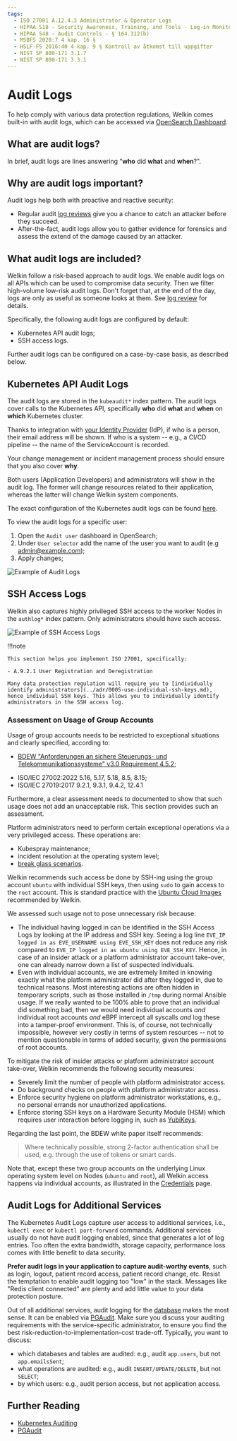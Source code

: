 ```yaml
---
tags:
  - ISO 27001 A.12.4.3 Administrator & Operator Logs
  - HIPAA S18 - Security Awareness, Training, and Tools - Log-in Monitoring - § 164.308(a)(5)(ii)(C)
  - HIPAA S48 - Audit Controls - § 164.312(b)
  - MSBFS 2020:7 4 kap. 16 §
  - HSLF-FS 2016:40 4 kap. 9 § Kontroll av åtkomst till uppgifter
  - NIST SP 800-171 3.1.7
  - NIST SP 800-171 3.3.1
---
```


# Audit Logs

To help comply with various data protection regulations, Welkin comes built-in with audit logs, which can be accessed via [OpenSearch Dashboard](../user-guide/logs.md).

## What are audit logs?

In brief, audit logs are lines answering "**who** did **what** and **when**?".

## Why are audit logs important?

Audit logs help both with proactive and reactive security:

- Regular audit [log reviews](log-review.md) give you a chance to catch an attacker before they succeed.
- After-the-fact, audit logs allow you to gather evidence for forensics and assess the extend of the damage caused by an attacker.

## What audit logs are included?

Welkin follow a risk-based approach to audit logs.
We enable audit logs on all APIs which can be used to compromise data security.
Then we filter high-volume low-risk audit logs.
Don't forget that, at the end of the day, logs are only as useful as someone looks at them.
See [log review](log-review.md) for details.

Specifically, the following audit logs are configured by default:

- Kubernetes API audit logs;
- SSH access logs.

Further audit logs can be configured on a case-by-case basis, as described below.

## Kubernetes API Audit Logs

The audit logs are stored in the `kubeaudit*` index pattern.
The audit logs cover calls to the Kubernetes API, specifically **who** did **what** and **when** on **which** Kubernetes cluster.

Thanks to integration with [your Identity Provider](../user-guide/kubernetes-api.md#authentication-and-access-control-in-welkin) (IdP), if who is a person, their email address will be shown. If who is a system -- e.g., a CI/CD pipeline -- the name of the ServiceAccount is recorded.

Your change management or incident management process should ensure that you also cover **why**.

Both users (Application Developers) and administrators will show in the audit log. The former will change resources related to their application, whereas the latter will change Welkin system components.

The exact configuration of the Kubernetes audit logs can be found [here](https://github.com/elastisys/compliantkubernetes-kubespray/blob/main/config/common/group_vars/k8s_cluster/ck8s-k8s-cluster.yaml).

To view the audit logs for a specific user:

1. Open the `Audit user` dashboard in OpenSearch;
1. Under `User selector` add the name of the user you want to audit (e.g <admin@example.com>);
1. Apply changes;

![Example of Audit Logs](img/audit-logs.png)

## SSH Access Logs

Welkin also captures highly privileged SSH access to the worker Nodes in the `authlog*` index pattern. Only administrators should have such access.

![Example of SSH Access Logs](img/authlog.png)

!!!note

    This section helps you implement ISO 27001, specifically:

    - A.9.2.1 User Registration and Deregistration

    Many data protection regulation will require you to [individually identify administrators](../adr/0005-use-individual-ssh-keys.md), hence individual SSH keys. This allows you to individually identify administrators in the SSH access log.

### Assessment on Usage of Group Accounts

Usage of group accounts needs to be restricted to exceptional situations and clearly specified, according to:

<!-- vale off -->
- [BDEW "Anforderungen an sichere Steuerungs- und Telekommunikationssysteme" v3.0 Requirement 4.5.2](https://www.bdew.de/media/documents/BDEW-OE-VSE-Whitepaper-3.0.pdf);
<!-- vale on -->
- ISO/IEC 27002:2022 5.16, 5.17, 5.18, 8.5, 8.15;
- ISO/IEC 27019:2017 9.2.1, 9.3.1, 9.4.2, 12.4.1

Furthermore, a clear assessment needs to documented to show that such usage does not add an unacceptable risk.
This section provides such an assessment.

Platform administrators need to perform certain exceptional operations via a very privileged access.
These operations are:

- Kubespray maintenance;
- incident resolution at the operating system level;
- [break glass scenarios](../operator-manual/break-glass.md).

Welkin recommends such access be done by SSH-ing using the group account `ubuntu` with individual SSH keys, then using `sudo` to gain access to the `root` account.
This is standard practice with the [Ubuntu Cloud Images](https://cloud-images.ubuntu.com/) recommended by Welkin.

We assessed such usage not to pose unnecessary risk because:

- The individual having logged in can be identified in the SSH Access Logs by looking at the IP address and SSH key.
Seeing a log line `EVE_IP logged in as EVE_USERNAME using EVE_SSH_KEY` does not reduce any risk compared to `EVE_IP logged in as ubuntu using EVE_SSH_KEY`.
Hence, in case of an insider attack or a platform administrator account take-over, one can already narrow down a list of suspected individuals.
- Even with individual accounts, we are extremely limited in knowing exactly what the platform administrator did after they logged in, due to technical reasons.
Most interesting actions are often hidden in temporary scripts, such as those installed in `/tmp` during normal Ansible usage.
If we really wanted to be 100% able to prove that an individual did something bad, then we would need individual accounts _and_ individual root accounts _and_ eBPF intercept all syscalls _and_ log these into a tamper-proof environment.
This is, of course, not technically impossible, however very costly in terms of system resources -- not to mention questionable in terms of added security, given the permissions of root accounts.

To mitigate the risk of insider attacks or platform administrator account take-over, Welkin recommends the following security measures:

- Severely limit the number of people with platform administrator access.
- Do background checks on people with platform administrator access.
- Enforce security hygiene on platform administrator workstations, e.g., no personal errands nor unauthorized applications.
- Enforce storing SSH keys on a Hardware Security Module (HSM) which requires user interaction before logging in, such as [YubiKeys](https://www.yubico.com/).

Regarding the last point, the BDEW white paper itself recommends:

> Where technically possible, strong 2-factor authentication shall be used, e.g. through the use of tokens or smart cards.

Note that, except these two group accounts on the underlying Linux operating system level on Nodes (`ubuntu` and `root`), all Welkin access happens via individual accounts, as illustrated in the [Credentials](../operator-manual/credentials.md) page.

## Audit Logs for Additional Services

The Kubernetes Audit Logs capture user access to additional services, i.e., `kubectl exec` or `kubectl port-forward` commands. Additional services usually do not have audit logging enabled, since that generates a lot of log entries. Too often the extra bandwidth, storage capacity, performance loss comes with little benefit to data security.

**Prefer audit logs in your application to capture audit-worthy events**, such as login, logout, patient record access, patient record change, etc. Resist the temptation to enable audit logging too "low" in the stack. Messages like "Redis client connected" are plenty and add little value to your data protection posture.

Out of all additional services, audit logging for the [database](../user-guide/additional-services/postgresql.md) makes the most sense. It can be enabled via [PGAudit](https://github.com/pgaudit/pgaudit/blob/master/README.md). Make sure you discuss your auditing requirements with the service-specific administrator, to ensure you find the best risk-reduction-to-implementation-cost trade-off. Typically, you want to discuss:

- which databases and tables are audited: e.g., audit `app.users`, but not `app.emailsSent`;
- what operations are audited: e.g., audit `INSERT/UPDATE/DELETE`, but not `SELECT`;
- by which users: e.g., audit person access, but not application access.

## Further Reading

- [Kubernetes Auditing](https://kubernetes.io/docs/tasks/debug/debug-cluster/audit/)
- [PGAudit](https://www.pgaudit.org/)
